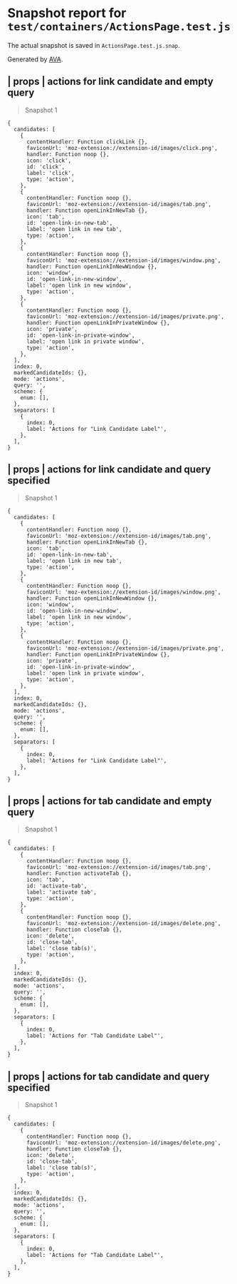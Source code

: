 # Snapshot report for `test/containers/ActionsPage.test.js`

The actual snapshot is saved in `ActionsPage.test.js.snap`.

Generated by [AVA](https://ava.li).

## <ActionsPage /> | props | actions for link candidate and empty query

> Snapshot 1

    {
      candidates: [
        {
          contentHandler: Function clickLink {},
          faviconUrl: 'moz-extension://extension-id/images/click.png',
          handler: Function noop {},
          icon: 'click',
          id: 'click',
          label: 'click',
          type: 'action',
        },
        {
          contentHandler: Function noop {},
          faviconUrl: 'moz-extension://extension-id/images/tab.png',
          handler: Function openLinkInNewTab {},
          icon: 'tab',
          id: 'open-link-in-new-tab',
          label: 'open link in new tab',
          type: 'action',
        },
        {
          contentHandler: Function noop {},
          faviconUrl: 'moz-extension://extension-id/images/window.png',
          handler: Function openLinkInNewWindow {},
          icon: 'window',
          id: 'open-link-in-new-window',
          label: 'open link in new window',
          type: 'action',
        },
        {
          contentHandler: Function noop {},
          faviconUrl: 'moz-extension://extension-id/images/private.png',
          handler: Function openLinkInPrivateWindow {},
          icon: 'private',
          id: 'open-link-in-private-window',
          label: 'open link in private window',
          type: 'action',
        },
      ],
      index: 0,
      markedCandidateIds: {},
      mode: 'actions',
      query: '',
      scheme: {
        enum: [],
      },
      separators: [
        {
          index: 0,
          label: 'Actions for "Link Candidate Label"',
        },
      ],
    }

## <ActionsPage /> | props | actions for link candidate and query specified

> Snapshot 1

    {
      candidates: [
        {
          contentHandler: Function noop {},
          faviconUrl: 'moz-extension://extension-id/images/tab.png',
          handler: Function openLinkInNewTab {},
          icon: 'tab',
          id: 'open-link-in-new-tab',
          label: 'open link in new tab',
          type: 'action',
        },
        {
          contentHandler: Function noop {},
          faviconUrl: 'moz-extension://extension-id/images/window.png',
          handler: Function openLinkInNewWindow {},
          icon: 'window',
          id: 'open-link-in-new-window',
          label: 'open link in new window',
          type: 'action',
        },
        {
          contentHandler: Function noop {},
          faviconUrl: 'moz-extension://extension-id/images/private.png',
          handler: Function openLinkInPrivateWindow {},
          icon: 'private',
          id: 'open-link-in-private-window',
          label: 'open link in private window',
          type: 'action',
        },
      ],
      index: 0,
      markedCandidateIds: {},
      mode: 'actions',
      query: '',
      scheme: {
        enum: [],
      },
      separators: [
        {
          index: 0,
          label: 'Actions for "Link Candidate Label"',
        },
      ],
    }

## <ActionsPage /> | props | actions for tab candidate and empty query

> Snapshot 1

    {
      candidates: [
        {
          contentHandler: Function noop {},
          faviconUrl: 'moz-extension://extension-id/images/tab.png',
          handler: Function activateTab {},
          icon: 'tab',
          id: 'activate-tab',
          label: 'activate tab',
          type: 'action',
        },
        {
          contentHandler: Function noop {},
          faviconUrl: 'moz-extension://extension-id/images/delete.png',
          handler: Function closeTab {},
          icon: 'delete',
          id: 'close-tab',
          label: 'close tab(s)',
          type: 'action',
        },
      ],
      index: 0,
      markedCandidateIds: {},
      mode: 'actions',
      query: '',
      scheme: {
        enum: [],
      },
      separators: [
        {
          index: 0,
          label: 'Actions for "Tab Candidate Label"',
        },
      ],
    }

## <ActionsPage /> | props | actions for tab candidate and query specified

> Snapshot 1

    {
      candidates: [
        {
          contentHandler: Function noop {},
          faviconUrl: 'moz-extension://extension-id/images/delete.png',
          handler: Function closeTab {},
          icon: 'delete',
          id: 'close-tab',
          label: 'close tab(s)',
          type: 'action',
        },
      ],
      index: 0,
      markedCandidateIds: {},
      mode: 'actions',
      query: '',
      scheme: {
        enum: [],
      },
      separators: [
        {
          index: 0,
          label: 'Actions for "Tab Candidate Label"',
        },
      ],
    }
